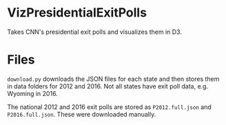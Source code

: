 # VizPresidentialExitPolls

Takes CNN's presidential exit polls and visualizes them in D3.

# Files
`download.py` downloads the JSON files for each state and then stores them in data folders for 2012 and 2016. Not all states have exit poll data, e.g. Wyoming in 2016.

The national 2012 and 2016 exit polls are stored as `P2012.full.json` and `P2016.full.json`. These were downloaded manually.
